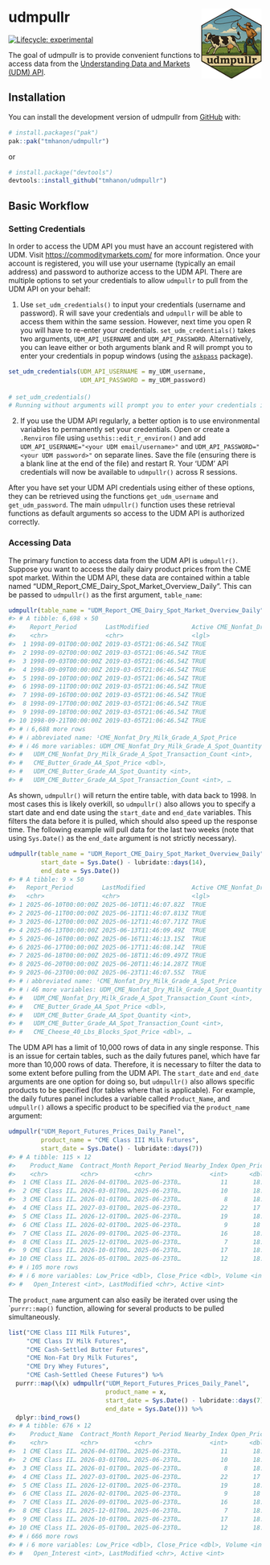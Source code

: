 
<!-- README.md is generated from README.Rmd. Please edit that file -->

# udmpullr <img src="man/figures/logo.png" align="right" height="139" alt="" />

<!-- badges: start -->

[![Lifecycle:
experimental](https://img.shields.io/badge/lifecycle-experimental-orange.svg)](https://lifecycle.r-lib.org/articles/stages.html#experimental)
<!-- badges: end -->

The goal of udmpullr is to provide convenient functions to access data
from the [Understanding Data and Markets (UDM)
API](https://commoditymarkets.com/).

## Installation

You can install the development version of udmpullr from
[GitHub](https://github.com/) with:

``` r
# install.packages("pak")
pak::pak("tmhanon/udmpullr")
```

or

``` r
# install.package("devtools")
devtools::install_github("tmhanon/udmpullr")
```

## Basic Workflow

### Setting Credentials

In order to access the UDM API you must have an account registered with
UDM. Visit <https://commoditymarkets.com/> for more information. Once
your account is registered, you will use your username (typically an
email address) and password to authorize access to the UDM API. There
are multiple options to set your credentials to allow `udmpullr` to pull
from the UDM API on your behalf:

1.  Use `set_udm_credentials()` to input your credentials (username and
    password). R will save your credentials and `udmpullr` will be able
    to access them within the same session. However, next time you open
    R you will have to re-enter your credentials.
    `set_udm_credentials()` takes two arguments, `UDM_API_USERNAME` and
    `UDM_API_PASSWORD`. Alternatively, you can leave either or both
    arguments blank and R will prompt you to enter your credentials in
    popup windows (using the
    [`askpass`](https://github.com/r-lib/askpass) package).

``` r
set_udm_credentials(UDM_API_USERNAME = my_UDM_username,
                    UDM_API_PASSWORD = my_UDM_password)

# set_udm_credentials()
# Running without arguments will prompt you to enter your credentials in a popup window.
```

2.  If you use the UDM API regularly, a better option is to use
    environmental variables to permanently set your credentials. Open or
    create a `.Renviron` file using `usethis::edit_r_environ()` and add
    `UDM_API_USERNAME="<your UDM email/username>"` and
    `UDM_API_PASSWORD="<your UDM password>"` on separate lines. Save the
    file (ensuring there is a blank line at the end of the file) and
    restart R. Your ‘UDM’ API credentials will now be available to
    `udmpullr()` across R sessions.

After you have set your UDM API credentials using either of these
options, they can be retrieved using the functions `get_udm_username`
and `get_udm_password`. The main `udmpullr()` function uses these
retrieval functions as default arguments so access to the UDM API is
authorized correctly.

### Accessing Data

The primary function to access data from the UDM API is `udmpullr()`.
Suppose you want to access the daily dairy product prices from the CME
spot market. Within the UDM API, these data are contained within a table
named “UDM_Report_CME_Dairy_Spot_Market_Overview_Daily”. This can be
passed to `udmpullr()` as the first argument, `table_name`:

``` r
udmpullr(table_name = "UDM_Report_CME_Dairy_Spot_Market_Overview_Daily")
#> # A tibble: 6,698 × 50
#>    Report_Period        LastModified            Active CME_Nonfat_Dry_Milk_Gra…¹
#>    <chr>                <chr>                   <lgl>                      <dbl>
#>  1 1998-09-01T00:00:00Z 2019-03-05T21:06:46.54Z TRUE                        1.1 
#>  2 1998-09-02T00:00:00Z 2019-03-05T21:06:46.54Z TRUE                        1.12
#>  3 1998-09-03T00:00:00Z 2019-03-05T21:06:46.54Z TRUE                        1.13
#>  4 1998-09-09T00:00:00Z 2019-03-05T21:06:46.54Z TRUE                       NA   
#>  5 1998-09-10T00:00:00Z 2019-03-05T21:06:46.54Z TRUE                       NA   
#>  6 1998-09-11T00:00:00Z 2019-03-05T21:06:46.54Z TRUE                        1.16
#>  7 1998-09-16T00:00:00Z 2019-03-05T21:06:46.54Z TRUE                        1.16
#>  8 1998-09-17T00:00:00Z 2019-03-05T21:06:46.54Z TRUE                        1.16
#>  9 1998-09-18T00:00:00Z 2019-03-05T21:06:46.54Z TRUE                        1.16
#> 10 1998-09-21T00:00:00Z 2019-03-05T21:06:46.54Z TRUE                        1.16
#> # ℹ 6,688 more rows
#> # ℹ abbreviated name: ¹​CME_Nonfat_Dry_Milk_Grade_A_Spot_Price
#> # ℹ 46 more variables: UDM_CME_Nonfat_Dry_Milk_Grade_A_Spot_Quantity <int>,
#> #   UDM_CME_Nonfat_Dry_Milk_Grade_A_Spot_Transaction_Count <int>,
#> #   CME_Butter_Grade_AA_Spot_Price <dbl>,
#> #   UDM_CME_Butter_Grade_AA_Spot_Quantity <int>,
#> #   UDM_CME_Butter_Grade_AA_Spot_Transaction_Count <int>, …
```

As shown, `udmpullr()` will return the entire table, with data back to
1998. In most cases this is likely overkill, so `udmpullr()` also allows
you to specify a start date and end date using the `start_date` and
`end_date` variables. This filters the data before it is pulled, which
should also speed up the response time. The following example will pull
data for the last two weeks (note that using `Sys.Date()` as the
`end_date` argument is not strictly necessary).

``` r
udmpullr(table_name = "UDM_Report_CME_Dairy_Spot_Market_Overview_Daily",
         start_date = Sys.Date() - lubridate::days(14),
         end_date = Sys.Date())
#> # A tibble: 9 × 50
#>   Report_Period        LastModified             Active CME_Nonfat_Dry_Milk_Gra…¹
#>   <chr>                <chr>                    <lgl>                      <dbl>
#> 1 2025-06-10T00:00:00Z 2025-06-10T11:46:07.82Z  TRUE                        1.26
#> 2 2025-06-11T00:00:00Z 2025-06-11T11:46:07.813Z TRUE                        1.26
#> 3 2025-06-12T00:00:00Z 2025-06-12T11:46:07.717Z TRUE                        1.26
#> 4 2025-06-13T00:00:00Z 2025-06-13T11:46:09.49Z  TRUE                        1.27
#> 5 2025-06-16T00:00:00Z 2025-06-16T11:46:13.15Z  TRUE                        1.27
#> 6 2025-06-17T00:00:00Z 2025-06-17T11:46:08.14Z  TRUE                        1.26
#> 7 2025-06-18T00:00:00Z 2025-06-18T11:46:09.497Z TRUE                        1.28
#> 8 2025-06-20T00:00:00Z 2025-06-20T11:46:14.287Z TRUE                        1.26
#> 9 2025-06-23T00:00:00Z 2025-06-23T11:46:07.55Z  TRUE                        1.26
#> # ℹ abbreviated name: ¹​CME_Nonfat_Dry_Milk_Grade_A_Spot_Price
#> # ℹ 46 more variables: UDM_CME_Nonfat_Dry_Milk_Grade_A_Spot_Quantity <int>,
#> #   UDM_CME_Nonfat_Dry_Milk_Grade_A_Spot_Transaction_Count <int>,
#> #   CME_Butter_Grade_AA_Spot_Price <dbl>,
#> #   UDM_CME_Butter_Grade_AA_Spot_Quantity <int>,
#> #   UDM_CME_Butter_Grade_AA_Spot_Transaction_Count <int>,
#> #   CME_Cheese_40_Lbs_Blocks_Spot_Price <dbl>, …
```

The UDM API has a limit of 10,000 rows of data in any single response.
This is an issue for certain tables, such as the daily futures panel,
which have far more than 10,000 rows of data. Therefore, it is necessary
to filter the data to some extent before pulling from the UDM API. The
`start_date` and `end_date` arguments are one option for doing so, but
`udmpullr()` also allows specific products to be specified (for tables
where that is applicable). For example, the daily futures panel includes
a variable called `Product_Name`, and `udmpullr()` allows a specific
product to be specified via the `product_name` argument:

``` r
udmpullr("UDM_Report_Futures_Prices_Daily_Panel",
         product_name = "CME Class III Milk Futures",
         start_date = Sys.Date() - lubridate::days(7))
#> # A tibble: 115 × 12
#>    Product_Name  Contract_Month Report_Period Nearby_Index Open_Price High_Price
#>    <chr>         <chr>          <chr>                <int>      <dbl>      <dbl>
#>  1 CME Class II… 2026-04-01T00… 2025-06-23T0…           11       18.0       18.0
#>  2 CME Class II… 2026-03-01T00… 2025-06-23T0…           10       18.0       18.1
#>  3 CME Class II… 2026-01-01T00… 2025-06-23T0…            8       18.1       18.1
#>  4 CME Class II… 2027-03-01T00… 2025-06-23T0…           22       17         17  
#>  5 CME Class II… 2026-12-01T00… 2025-06-23T0…           19       18.4       18.4
#>  6 CME Class II… 2026-02-01T00… 2025-06-23T0…            9       18         18.0
#>  7 CME Class II… 2026-09-01T00… 2025-06-23T0…           16       18.4       18.4
#>  8 CME Class II… 2025-12-01T00… 2025-06-23T0…            7       18.4       18.4
#>  9 CME Class II… 2026-10-01T00… 2025-06-23T0…           17       18.4       18.5
#> 10 CME Class II… 2026-05-01T00… 2025-06-23T0…           12       18.1       18.1
#> # ℹ 105 more rows
#> # ℹ 6 more variables: Low_Price <dbl>, Close_Price <dbl>, Volume <int>,
#> #   Open_Interest <int>, LastModified <chr>, Active <int>
```

The `product_name` argument can also easily be iterated over using the
\``purrr::map()` function, allowing for several products to be pulled
simultaneously.

``` r
list("CME Class III Milk Futures",
     "CME Class IV Milk Futures",
     "CME Cash-Settled Butter Futures",
     "CME Non-Fat Dry Milk Futures",
     "CME Dry Whey Futures",
     "CME Cash-Settled Cheese Futures") %>%
  purrr::map(\(x) udmpullr("UDM_Report_Futures_Prices_Daily_Panel",
                           product_name = x,
                           start_date = Sys.Date() - lubridate::days(7),
                           end_date = Sys.Date())) %>%
  dplyr::bind_rows()
#> # A tibble: 676 × 12
#>    Product_Name  Contract_Month Report_Period Nearby_Index Open_Price High_Price
#>    <chr>         <chr>          <chr>                <int>      <dbl>      <dbl>
#>  1 CME Class II… 2026-04-01T00… 2025-06-23T0…           11       18.0       18.0
#>  2 CME Class II… 2026-03-01T00… 2025-06-23T0…           10       18.0       18.1
#>  3 CME Class II… 2026-01-01T00… 2025-06-23T0…            8       18.1       18.1
#>  4 CME Class II… 2027-03-01T00… 2025-06-23T0…           22       17         17  
#>  5 CME Class II… 2026-12-01T00… 2025-06-23T0…           19       18.4       18.4
#>  6 CME Class II… 2026-02-01T00… 2025-06-23T0…            9       18         18.0
#>  7 CME Class II… 2026-09-01T00… 2025-06-23T0…           16       18.4       18.4
#>  8 CME Class II… 2025-12-01T00… 2025-06-23T0…            7       18.4       18.4
#>  9 CME Class II… 2026-10-01T00… 2025-06-23T0…           17       18.4       18.5
#> 10 CME Class II… 2026-05-01T00… 2025-06-23T0…           12       18.1       18.1
#> # ℹ 666 more rows
#> # ℹ 6 more variables: Low_Price <dbl>, Close_Price <dbl>, Volume <int>,
#> #   Open_Interest <int>, LastModified <chr>, Active <int>
```
